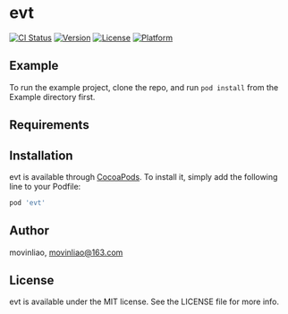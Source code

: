 # evt

[![CI Status](https://img.shields.io/travis/movinliao/evt.svg?style=flat)](https://travis-ci.org/movinliao/evt)
[![Version](https://img.shields.io/cocoapods/v/evt.svg?style=flat)](https://cocoapods.org/pods/evt)
[![License](https://img.shields.io/cocoapods/l/evt.svg?style=flat)](https://cocoapods.org/pods/evt)
[![Platform](https://img.shields.io/cocoapods/p/evt.svg?style=flat)](https://cocoapods.org/pods/evt)

## Example

To run the example project, clone the repo, and run `pod install` from the Example directory first.

## Requirements

## Installation

evt is available through [CocoaPods](https://cocoapods.org). To install
it, simply add the following line to your Podfile:

```ruby
pod 'evt'
```

## Author

movinliao, movinliao@163.com

## License

evt is available under the MIT license. See the LICENSE file for more info.
